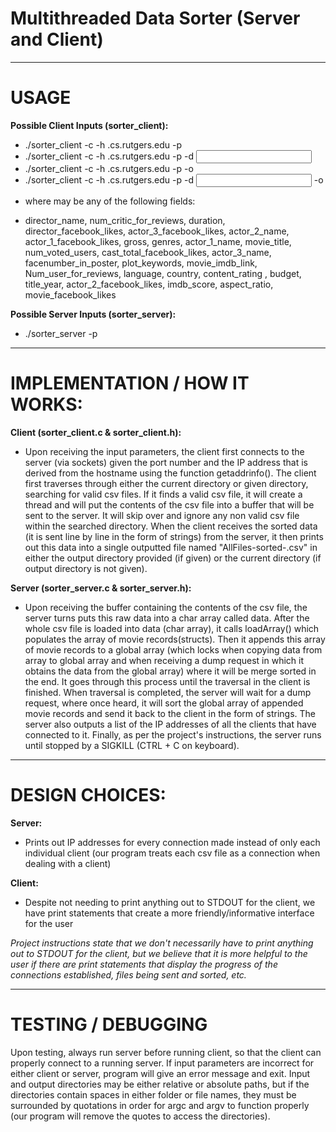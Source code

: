 # Multithreaded Data Sorter (Server and Client)

______________

# USAGE

**Possible Client Inputs (sorter_client):**
- ./sorter_client -c <column name> -h <hostname>.cs.rutgers.edu -p <port number>
- ./sorter_client -c <column name> -h <hostname>.cs.rutgers.edu -p <port number> -d <input directory> 
- ./sorter_client -c <column name> -h <hostname>.cs.rutgers.edu -p <port number> -o <output directory>
- ./sorter_client -c <column name> -h <hostname>.cs.rutgers.edu -p <port number> -d <input directory>  -o <output directory>

* where <column name> may be any of the following fields:
- director_name, num_critic_for_reviews, duration, director_facebook_likes, actor_3_facebook_likes, actor_2_name, actor_1_facebook_likes, gross, genres, actor_1_name, movie_title, num_voted_users, cast_total_facebook_likes, actor_3_name, facenumber_in_poster, plot_keywords, movie_imdb_link, Num_user_for_reviews, language, country, content_rating , budget, title_year, actor_2_facebook_likes, imdb_score, aspect_ratio, movie_facebook_likes


**Possible Server Inputs (sorter_server):**
- ./sorter_server -p <port number>

______________

# IMPLEMENTATION / HOW IT WORKS:

**Client (sorter_client.c & sorter_client.h):**
- Upon receiving the input parameters, the client first connects to the server (via sockets) given the port number and the IP address that is derived from the hostname using the function getaddrinfo(). The client first traverses through either the current directory or given directory, searching for valid csv files. If it finds a valid csv file, it will create a thread and will put the contents of the csv file into a buffer that will be sent to the server. It will skip over and ignore any non valid csv file within the searched directory. When the client receives the sorted data (it is sent line by line in the form of strings) from the server, it then prints out this data into a single outputted file named "AllFiles-sorted-<fieldname>.csv" in either the output directory provided (if given) or the current directory (if output directory is not given).

**Server (sorter_server.c & sorter_server.h):**
- Upon receiving the buffer containing the contents of the csv file, the server turns puts this raw data into a char array called data.  After the whole csv file is loaded into data (char array), it calls loadArray() which populates the array of movie records(structs). Then it appends this array of movie records to a global array (which locks when copying data from array to global array and when receiving a dump request in which it obtains the data from the global array) where it will be merge sorted in the end. It goes through this process until the traversal in the client is finished. When traversal is completed, the server will wait for a dump request, where once heard, it will sort the global array of appended movie records and send it back to the client in the form of strings. The server also outputs a list of the IP addresses of all the clients that have connected to it. Finally, as per the project's instructions, the server runs until stopped by a SIGKILL (CTRL + C on keyboard).

______________

# DESIGN CHOICES:

**Server:**
- Prints out IP addresses for every connection made instead of only each individual client (our program treats each csv file as a connection when dealing with a client)

**Client:**
- Despite not needing to print anything out to STDOUT for the client, we have print statements that create a more friendly/informative interface for the user

*Project instructions state that we don't necessarily have to print anything out to STDOUT for the client, but we believe that it is more helpful to the user if there are print statements that display the progress of the connections established, files being sent and sorted, etc.*

___________________________

# TESTING / DEBUGGING

Upon testing, always run server before running client, so that the client can properly connect to a running server. If input parameters are incorrect for either client or server, program will give an error message and exit. Input and output directories may be either relative or absolute paths, but if the directories contain spaces in either folder or file names, they must be surrounded by quotations in order for argc and argv to function properly (our program will remove the quotes to access the directories).
